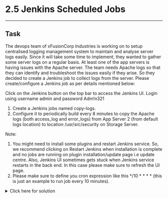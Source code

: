 # 2.5 Jenkins Scheduled Jobs
---
## Task
The devops team of xFusionCorp Industries is working on to setup centralised logging management system to maintain and analyse server logs easily. Since it will take some time to implement, they wanted to gather some server logs on a regular basis. At least one of the app servers is having issues with the Apache server. The team needs Apache logs so that they can identify and troubleshoot the issues easily if they arise. So they decided to create a Jenkins job to collect logs from the server. Please create/configure a Jenkins job as per details mentioned below:

Click on the Jenkins button on the top bar to access the Jenkins UI. Login using username admin and password Adm!n321

1. Create a Jenkins jobs named copy-logs.
2. Configure it to periodically build every 8 minutes to copy the Apache logs (both access_log and error_logs) from App Server 2 (from default logs location) to location /usr/src/security on Storage Server.

Note:

1. You might need to install some plugins and restart Jenkins service. So, we recommend clicking on Restart Jenkins when installation is complete and no jobs are running on plugin installation/update page i.e update centre. Also, Jenkins UI sometimes gets stuck when Jenkins service restarts in the back end. In this case please make sure to refresh the UI page.
2. Please make sure to define you cron expression like this */10 * * * * (this is just an example to run job every 10 minutes).
<details>
  <summary>Click here for solution</summary>

  ## Solution
  
</details>
